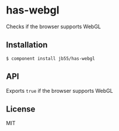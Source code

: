 
# has-webgl

  Checks if the browser supports WebGL

## Installation

    $ component install jb55/has-webgl

## API

   Exports `true` if the browser supports WebGL

## License

  MIT
